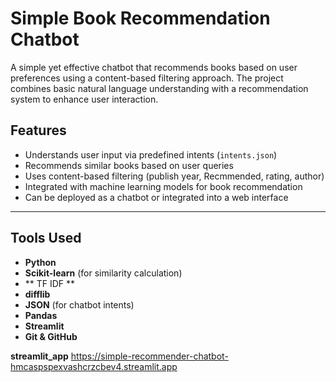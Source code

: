 # Simple Book Recommendation Chatbot

A simple yet effective chatbot that recommends books based on user preferences using a content-based filtering approach. The project combines basic natural language understanding with a recommendation system to enhance user interaction.



##  Features

-  Understands user input via predefined intents (`intents.json`)
-  Recommends similar books based on user queries
-  Uses content-based filtering (publish year, Recmmended, rating, author)
-  Integrated with machine learning models for book recommendation
-  Can be deployed as a chatbot or integrated into a web interface

---

## Tools Used

- **Python** 
- **Scikit-learn** (for similarity calculation)
- ** TF IDF **
- **difflib**
- **JSON** (for chatbot intents)
- **Pandas** 
- **Streamlit**
- **Git & GitHub** 

**streamlit_app** https://simple-recommender-chatbot-hmcaspspexvashcrzcbev4.streamlit.app


